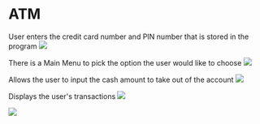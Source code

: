 # ATM

User enters the credit card number and PIN number that is stored in the program
![](https://user-images.githubusercontent.com/83522315/164872912-313385a6-afa8-48a6-9462-6dd79467a911.PNG)

There is a Main Menu to pick the option the user would like to choose
![](https://user-images.githubusercontent.com/83522315/164872923-06a4f22c-693a-4026-b4ee-aa23eec83d66.PNG)

Allows the user to input the cash amount to take out of the account
![](https://user-images.githubusercontent.com/83522315/164872929-306d1718-2d40-4aa0-836c-6a014eb1e242.PNG)

Displays the user's transactions
![](https://user-images.githubusercontent.com/83522315/164872936-d359ce0b-6982-4718-8e8a-dfda6b22cd94.PNG)

![](https://user-images.githubusercontent.com/83522315/164872939-1045d71a-1f47-4781-b63e-61c3fc3cca36.PNG)

